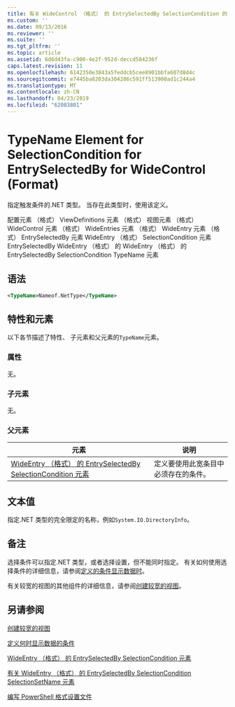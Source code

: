 ```yaml
---
title: 有关 WideControl （格式） 的 EntrySelectedBy SelectionCondition 的 TypeName 元素 |Microsoft Docs
ms.custom: ''
ms.date: 09/13/2016
ms.reviewer: ''
ms.suite: ''
ms.tgt_pltfrm: ''
ms.topic: article
ms.assetid: 6d6d43fa-c900-4e2f-952d-deccd584236f
caps.latest.revision: 11
ms.openlocfilehash: 6142350e3843a5feddcb5cee8901bbfa607d8d4c
ms.sourcegitcommit: e7445ba8203da304286c591ff513900ad1c244a4
ms.translationtype: MT
ms.contentlocale: zh-CN
ms.lasthandoff: 04/23/2019
ms.locfileid: "62083801"
---
```

# <a name="typename-element-for-selectioncondition-for-entryselectedby-for-widecontrol-format"></a>TypeName Element for SelectionCondition for EntrySelectedBy for WideControl (Format)

指定触发条件的.NET 类型。 当存在此类型时，使用该定义。

配置元素 （格式） ViewDefinitions 元素 （格式） 视图元素 （格式） WideControl 元素 （格式） WideEntries 元素 （格式） WideEntry 元素 （格式） EntrySelectedBy 元素 WideEntry （格式） SelectionCondition 元素EntrySelectedBy WideEntry （格式） 的 WideEntry （格式） 的 EntrySelectedBy SelectionCondition TypeName 元素

## <a name="syntax"></a>语法

```xml
<TypeName>Nameof.NetType</TypeName>
```

## <a name="attributes-and-elements"></a>特性和元素

以下各节描述了特性、 子元素和父元素的`TypeName`元素。

### <a name="attributes"></a>属性

无。

### <a name="child-elements"></a>子元素

无。

### <a name="parent-elements"></a>父元素

|元素|说明|
|-------------|-----------------|
|[WideEntry （格式） 的 EntrySelectedBy SelectionCondition 元素](./selectioncondition-element-for-entryselectedby-for-widecontrol-format.md)|定义要使用此宽条目中必须存在的条件。|

## <a name="text-value"></a>文本值

指定.NET 类型的完全限定的名称，例如`System.IO.DirectoryInfo`。

## <a name="remarks"></a>备注

选择条件可以指定.NET 类型，或者选择设置，但不能同时指定。 有关如何使用选择条件的详细信息，请参阅[定义的条件显示数据时](./defining-conditions-for-displaying-data.md)。

有关较宽的视图的其他组件的详细信息，请参阅[创建较宽的视图](./creating-a-wide-view.md)。

## <a name="see-also"></a>另请参阅

[创建较宽的视图](./creating-a-wide-view.md)

[定义何时显示数据的条件](./defining-conditions-for-displaying-data.md)

[WideEntry （格式） 的 EntrySelectedBy SelectionCondition 元素](./selectioncondition-element-for-entryselectedby-for-widecontrol-format.md)

[有关 WideEntry （格式） 的 EntrySelectedBy SelectionCondition SelectionSetName 元素](./selectionsetname-element-for-selectioncondition-for-entryselectedby-for-wideentry-format.md)

[编写 PowerShell 格式设置文件](./writing-a-powershell-formatting-file.md)

